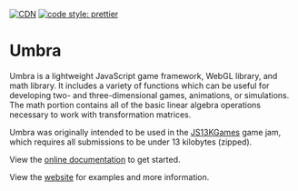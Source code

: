 [![CDN](https://data.jsdelivr.com/v1/package/npm/@lakuna/umbra.js/badge)](https://www.jsdelivr.com/package/npm/@lakuna/umbra.js)
[![code style: prettier](https://img.shields.io/badge/code_style-prettier-ff69b4.svg?style=flat-square)](https://github.com/prettier/prettier)
<!-- [![Bundle Size](https://badgen.net/bundlephobia/minzip/@lakuna/umbra.js)](https://bundlephobia.com/package/@lakuna/umbra.js) -->

# Umbra
Umbra is a lightweight JavaScript game framework, WebGL library, and math library. It includes a variety of functions which can be useful for developing two- and three-dimensional games, animations, or simulations. The math portion contains all of the basic linear algebra operations necessary to work with transformation matrices.

Umbra was originally intended to be used in the [JS13KGames](https://js13kgames.com/) game jam, which requires all submissions to be under 13 kilobytes (zipped).

View the [online documentation](https://docs.umbra.lakuna.pw) to get started.

View the [website](https://umbra.lakuna.pw) for examples and more information.
